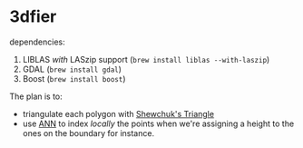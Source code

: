 # 3dfier

dependencies:

  1. LIBLAS *with* LASzip support (`brew install liblas --with-laszip`)
  2. GDAL (`brew install gdal`)
  3. Boost (`brew install boost`)

The plan is to:

  - triangulate each polygon with [Shewchuk's Triangle](http://www.cs.cmu.edu/%7Equake/triangle.html) 
  - use [ANN](http://www.cs.umd.edu/~mount/ANN/) to index *locally* the points when we're assigning a height to the ones on the boundary for instance.

  